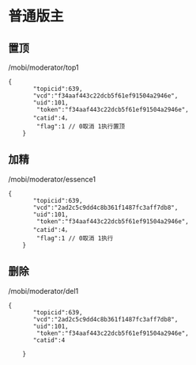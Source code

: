 
# 普通版主 #


## 置顶 ##
/mobi/moderator/top1

	{
		   "topicid":639, 
	       "vcd":"f34aaf443c22dcb5f61ef91504a2946e",
	       "uid":101,
			"token":"f34aaf443c22dcb5f61ef91504a2946e",
	       "catid":4，
			"flag":1 // 0取消 1执行置顶
		}



## 加精 ##
/mobi/moderator/essence1

	{
		   "topicid":639, 
	       "vcd":"2ad2c5c9dd4c8b361f1487fc3aff7db8",
	       "uid":101,
			"token":"f34aaf443c22dcb5f61ef91504a2946e",
	       "catid":4，
			"flag":1 // 0取消 1执行
		}


## 删除 ##
/mobi/moderator/del1

	{
		   "topicid":639, 
	       "vcd":"2ad2c5c9dd4c8b361f1487fc3aff7db8",
	       "uid":101,
			"token":"f34aaf443c22dcb5f61ef91504a2946e",
	       "catid":4
			
		}